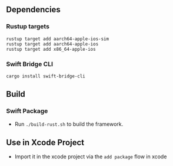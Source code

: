 ## Dependencies

### Rustup targets

```
rustup target add aarch64-apple-ios-sim
rustup target add aarch64-apple-ios
rustup target add x86_64-apple-ios
```

### Swift Bridge CLI

```
cargo install swift-bridge-cli
```

## Build

### Swift Package

* Run `./build-rust.sh` to build the framework.

## Use in Xcode Project

* Import it in the xcode project via the `add package` flow in xcode
